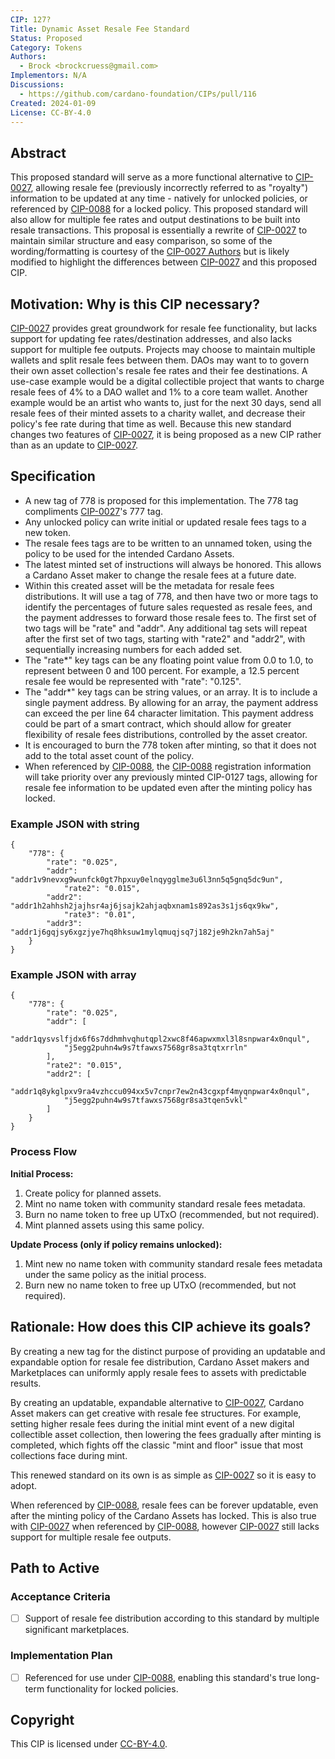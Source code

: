 ```yaml
---
CIP: 127?
Title: Dynamic Asset Resale Fee Standard
Status: Proposed
Category: Tokens
Authors:
  - Brock <brockcruess@gmail.com>
Implementors: N/A
Discussions:
  - https://github.com/cardano-foundation/CIPs/pull/116
Created: 2024-01-09
License: CC-BY-4.0
---
```


## Abstract

This proposed standard will serve as a more functional alternative to [CIP-0027](https://github.com/cardano-foundation/CIPs/tree/master/CIP-0027), allowing resale fee (previously incorrectly referred to as "royalty") information to be updated at any time - natively for unlocked policies, or referenced by [CIP-0088](https://github.com/cardano-foundation/CIPs/tree/master/CIP-0088) for a locked policy. This proposed standard will also allow for multiple fee rates and output destinations to be built into resale transactions. This proposal is essentially a rewrite of [CIP-0027](https://github.com/cardano-foundation/CIPs/tree/master/CIP-0027) to maintain similar structure and easy comparison, so some of the wording/formatting is courtesy of the [CIP-0027 Authors](https://github.com/cardano-foundation/CIPs/tree/master/CIP-0027) but is likely modified to highlight the differences between [CIP-0027](https://github.com/cardano-foundation/CIPs/tree/master/CIP-0027) and this proposed CIP.

## Motivation: Why is this CIP necessary?

[CIP-0027](https://github.com/cardano-foundation/CIPs/tree/master/CIP-0027) provides great groundwork for resale fee functionality, but lacks support for updating fee rates/destination addresses, and also lacks support for multiple fee outputs. Projects may choose to maintain multiple wallets and split resale fees between them. DAOs may want to to govern their own asset collection's resale fee rates and their fee destinations. A use-case example would be a digital collectible project that wants to charge resale fees of 4% to a DAO wallet and 1% to a core team wallet. Another example would be an artist who wants to, just for the next 30 days, send all resale fees of their minted assets to a charity wallet, and decrease their policy's fee rate during that time as well. Because this new standard changes two features of [CIP-0027](https://github.com/cardano-foundation/CIPs/tree/master/CIP-0027), it is being proposed as a new CIP rather than as an update to [CIP-0027](https://github.com/cardano-foundation/CIPs/tree/master/CIP-0027).

## Specification

- A new tag of 778 is proposed for this implementation. The 778 tag compliments [CIP-0027](https://github.com/cardano-foundation/CIPs/tree/master/CIP-0027)'s 777 tag.
- Any unlocked policy can write initial or updated resale fees tags to a new token.
- The resale fees tags are to be written to an unnamed token, using the policy to be used for the intended Cardano Assets.
- The latest minted set of instructions will always be honored. This allows a Cardano Asset maker to change the resale fees at a future date.
- Within this created asset will be the metadata for resale fees distributions.  It will use a tag of 778, and then have two or more tags to identify the percentages of future sales requested as resale fees, and the payment addresses to forward those resale fees to. The first set of two tags will be "rate" and "addr". Any additional tag sets will repeat after the first set of two tags, starting with "rate2" and "addr2", with sequentially increasing numbers for each added set.
- The "rate*" key tags can be any floating point value from 0.0 to 1.0, to represent between 0 and 100 percent. For example, a 12.5 percent resale fee would be represented with "rate": "0.125".
- The "addr*" key tags can be string values, or an array. It is to include a single payment address. By allowing for an array, the payment address can exceed the per line 64 character limitation. This payment address could be part of a smart contract, which should allow for greater flexibility of resale fees distributions, controlled by the asset creator.
- It is encouraged to burn the 778 token after minting, so that it does not add to the total asset count of the policy.
- When referenced by [CIP-0088](https://github.com/cardano-foundation/CIPs/tree/master/CIP-0088), the [CIP-0088](https://github.com/cardano-foundation/CIPs/tree/master/CIP-0088) registration information will take priority over any previously minted CIP-0127 tags, allowing for resale fee information to be updated even after the minting policy has locked.


### Example JSON with string

```
{
	"778": {
		"rate": "0.025",
		"addr": "addr1v9nevxg9wunfck0gt7hpxuy0elnqygglme3u6l3nn5q5gnq5dc9un",
     		"rate2": "0.015",
		"addr2": "addr1h2ahhsh2jajhsr4aj6jsajk2ahjaqbxnam1s892as3s1js6qx9kw",
     		"rate3": "0.01",
		"addr3": "addr1j6gqjsy6xgzjye7hq8hksuw1mylqmuqjsq7j182je9h2kn7ah5aj"
	}
}
```

### Example JSON with array

```
{
	"778": {
		"rate": "0.025",
		"addr": [
			"addr1qysvslfjdx6f6s7ddhmhvqhutqpl2xwc8f46apwxmxl3l8snpwar4x0nqul",
			"j5egg2puhn4w9s7tfawxs7568gr8sa3tqtxrrln"
		],
  		"rate2": "0.015",
		"addr2": [
			"addr1q8ykglpxv9ra4vzhccu094xx5v7cnpr7ew2n43cgxpf4myqnpwar4x0nqul",
			"j5egg2puhn4w9s7tfawxs7568gr8sa3tqen5vkl"
		]
	}
}
```

### Process Flow

**Initial Process:**
1) Create policy for planned assets.
2) Mint no name token with community standard resale fees metadata.
3) Burn no name token to free up UTxO (recommended, but not required).
4) Mint planned assets using this same policy.

**Update Process (only if policy remains unlocked):**
1) Mint new no name token with community standard resale fees metadata under the same policy as the initial process.
2) Burn new no name token to free up UTxO (recommended, but not required).

## Rationale: How does this CIP achieve its goals?

By creating a new tag for the distinct purpose of providing an updatable and expandable option for resale fee distribution, Cardano Asset makers and Marketplaces can uniformly apply resale fees to assets with predictable results.

By creating an updatable, expandable alternative to [CIP-0027](https://github.com/cardano-foundation/CIPs/tree/master/CIP-0027), Cardano Asset makers can get creative with resale fee structures. For example, setting higher resale fees during the initial mint event of a new digital collectible asset collection, then lowering the fees gradually after minting is completed, which fights off the classic "mint and floor" issue that most collections face during mint.

This renewed standard on its own is as simple as [CIP-0027](https://github.com/cardano-foundation/CIPs/tree/master/CIP-0027) so it is easy to adopt.

When referenced by [CIP-0088](https://github.com/cardano-foundation/CIPs/tree/master/CIP-0088), resale fees can be forever updatable, even after the minting policy of the Cardano Assets has locked. This is also true with [CIP-0027](https://github.com/cardano-foundation/CIPs/tree/master/CIP-0027) when referenced by [CIP-0088](https://github.com/cardano-foundation/CIPs/tree/master/CIP-0088), however [CIP-0027](https://github.com/cardano-foundation/CIPs/tree/master/CIP-0027) still lacks support for multiple resale fee outputs.

## Path to Active

### Acceptance Criteria

- [ ] Support of resale fee distribution according to this standard by multiple significant marketplaces.

### Implementation Plan

- [ ] Referenced for use under [CIP-0088](https://github.com/cardano-foundation/CIPs/tree/master/CIP-0088), enabling this standard's true long-term functionality for locked policies.

## Copyright

This CIP is licensed under [CC-BY-4.0](https://creativecommons.org/licenses/by/4.0/legalcode).
